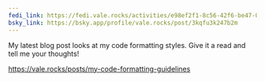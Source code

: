 ```yaml
---
fedi_link: https://fedi.vale.rocks/activities/e98ef2f1-8c56-42f6-be47-09132b0d94b6
bsky_link: https://bsky.app/profile/vale.rocks/post/3kqfu3k247b2m
---
```


My latest blog post looks at my code formatting styles. Give it a read and tell me your thoughts!

<https://vale.rocks/posts/my-code-formatting-guidelines>

